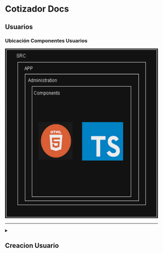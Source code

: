 # Cotizador Docs

## Usuarios

### Ubicación Componentes Usuarios

<img src="./Images/Usuarios.png" alt="Usuarios Estructura" style="height: 40em; width: 100%;"/>

---

<details>
<summary><h2>Creacion Usuario</h2></summary>
<br>

<details>
<summary> <h2>Creacion usuario Información</summary>
<br>

- `https://transborderuat.eastus.cloudapp.azure.com/cpusuarios/api/v1/usuariosCP/`

**Request**:
~~~
{
	"apellido": "Prueba",
	"cargo": "Tester",
	"celular": "3131313131",
	"ciudad": {
		"codigo": "BOG",
		"id": 77831,
		"nombre": "BOGOTÁ",
		"pais": {
			"codigo": "CO",
			"id": 285,
			"nombre": "COLOMBIA",
			"requiereCodigoZip": false
		}
	},
	"correoElectronico": "example1@transborderaduat.onmicrosoft.com",
	"empresa": "Transborder",
	"nombre": "Prueba",
	"nombreUsuario": "example1@transborderaduat.onmicrosoft.com",
	"numeroDeDocumento": "999999999",
	"pais": {
		"codigo": "CO",
		"id": 285,
		"nombre": "COLOMBIA",
		"requiereCodigoZip": false
	},
	"rol": [
		"tester"
	],
	"tipoDeDocumento": "CEDULA_CIUDADANIA",
	"tipoUsuario": "USUARIO_TRANSBORDER"
}
~~~

**Response**:

<strong>No retorna una respuesta</strong>

</details>

---

<details>
<summary><h2>Consultar usuarios</summary>
<br>

- `https://transborderuat.eastus.cloudapp.azure.com/msusuarios/api/v1/usuario/find`

**Request**:

~~~
{
	"apellido": "Prueba",
	"nombre": "Prueba",
	"pais": {
		"codigo": "CO",
		"id": 285,
		"nombre": "COLOMBIA",
		"requiereCodigoZip": false
	}
}
~~~

**Response**:

~~~
[
	{
		"nombre": "Prueba Pricing",
		"nombreUpper": "PRUEBA PRICING PRUEBAS INTEGRALES",
		"apellido": "Pruebas integrales",
		"apellidoUpper": null,
		"tipoDeDocumento": "CEDULA_CIUDADANIA",
		"numeroDeDocumento": "1234143095",
		"estado": "ACTIVO",
		"pais": {
			"id": 0,
			"nombre": "COLOMBIA",
			"codigo": null,
			"requiereCodigoZip": null,
			"montoMaximoMercanciaGeneral": null,
			"montoMaximoMercanciaVulnerable": null,
			"aplicaProtocolo": null,
			"mercanciasVulnerables": null
		},
		"ciudad": {
			"id": 0,
			"nombre": "BOGOTA",
			"pais": null,
			"codigo": null
		},
		"email": "pruebapricing@gmail.com",
		"roles": [
			"Gerente de Ventas - Pricing",
			"Gestor de Mercadeo"
		],
		"cargo": "Comercial",
		"celular": "3989898989",
		"idUserAD": "22a49897-27d5-45f2-bc3a-aab42dec7454",
		"nombreUsuario": "pricing.pruebasint@transborderaduat.onmicrosoft.com",
		"primerAcceso": true,
		"aceptoCondiciones": false
	},
	{
		"nombre": "Prueba producto 11",
		"nombreUpper": "PRUEBA PRODUCTO 11 PRUEBAS INTEGRALES",
		"apellido": "pruebas integrales",
		"apellidoUpper": null,
		"tipoDeDocumento": "CEDULA_CIUDADANIA",
		"numeroDeDocumento": "1543080958",
		"estado": "ACTIVO",
		"pais": {
			"id": 0,
			"nombre": "COLOMBIA",
			"codigo": null,
			"requiereCodigoZip": null,
			"montoMaximoMercanciaGeneral": null,
			"montoMaximoMercanciaVulnerable": null,
			"aplicaProtocolo": null,
			"mercanciasVulnerables": null
		},
		"ciudad": {
			"id": 0,
			"nombre": "BOGOTÁ",
			"pais": null,
			"codigo": null
		},
		"email": "asierra@transborder.com.co",
		"roles": [
			"Gestor de Producto",
			"Comercial"
		],
		"cargo": "Producto",
		"celular": "3080968548",
		"idUserAD": "4fa98557-3292-40f6-8acd-c3d479ec8133",
		"nombreUsuario": "usuario.producto11@transborderaduat.onmicrosoft.com",
		"primerAcceso": false,
		"aceptoCondiciones": true
	},
	{
		"nombre": "Prueba",
		"nombreUpper": "PRUEBA PRUEBA",
		"apellido": "Prueba",
		"apellidoUpper": null,
		"tipoDeDocumento": "CEDULA_CIUDADANIA",
		"numeroDeDocumento": "999999999",
		"estado": "ACTIVO",
		"pais": {
			"id": 0,
			"nombre": "COLOMBIA",
			"codigo": null,
			"requiereCodigoZip": null,
			"montoMaximoMercanciaGeneral": null,
			"montoMaximoMercanciaVulnerable": null,
			"aplicaProtocolo": null,
			"mercanciasVulnerables": null
		},
		"ciudad": {
			"id": 0,
			"nombre": "BOGOTÁ",
			"pais": null,
			"codigo": null
		},
		"email": "example1@transborderaduat.onmicrosoft.com",
		"roles": [
			"tester"
		],
		"cargo": "Tester",
		"celular": "3131313131",
		"idUserAD": "44ff7e5e-6948-4fa9-8451-cee80af5c625",
		"nombreUsuario": "example1@transborderaduat.onmicrosoft.com",
		"primerAcceso": true,
		"aceptoCondiciones": false
	}
]
~~~


</details>

</details>

